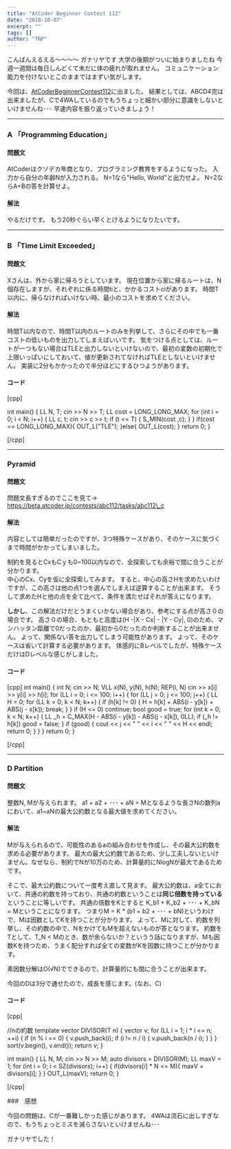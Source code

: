 ```yaml
---
title: "AtCoder Beginner Contest 112"
date: "2018-10-07"
excerpt: ""
tags: []
author: "TNP"
---
```


こんばんえるえる〜〜〜〜 ガナリヤです 大学の後期がついに始まりましたね 今週一週間は毎日しんどくて未だに体の疲れが取れません。 コミュニケーション能力を付けないとこのままではまずい気がします。

今回は、[AtCoderBeginnerContest112](https://beta.atcoder.jp/contests/abc112)に出ました。 結果としては、ABCD4完は出来ましたが、Cで4WAしているのでもうちょっと細かい部分に意識をしないといけませんね･･･ 早速内容を振り返っていきましょう！

* * *

### A 「Programming Education」

#### 問題文

AtCoderはクソデカ年商となり、プログラミング教育をするようになった。 入力から自分の年齢Nが入力される。 N=1なら"Hello, World"と出力せよ。 N=2ならA+Bの答を計算せよ。

#### 解法

やるだけです。 もう20秒ぐらい早くとけるようになりたいです。

* * *

### B 「Time Limit Exceeded」

#### 問題文

Xさんは、外から家に帰ろうとしています。 現在位置から家に帰るルートは、N個存在しますが、それぞれに係る時間tiと、かかるコストciがあります。 時間T以内に、帰らなければいけない時、最小のコストを求めてください。

#### 解法

時間T以内なので、時間T以内のルートのみを列挙して、さらにその中でも一番コストの低いものを出力してしまえばいいです。 気をつける点としては、ルートが一つもない場合はTLEと出力しないといけないので、最初の変数の初期化で上限いっぱいにしておいて、値が更新されてなければTLEとしないといけません。 実装に2分もかかったので半分ほどにするひつようがあります。

#### コード

\[cpp\]

int main() { LL N, T; cin >> N >> T; LL cost = LONG\_LONG\_MAX; for (int i = 0; i < N; i++) { LL c, t; cin >> c >> t; if (t <= T) { S\_MIN(cost ,c); } } if(cost == LONG\_LONG\_MAX){ OUT\_L("TLE"); }else{ OUT\_L(cost); } return 0; }

\[/cpp\]

* * *

### Pyramid

#### 問題文

問題文長すぎるのでここを見て→ https://beta.atcoder.jp/contests/abc112/tasks/abc112\_c

#### 解法

内容としては簡単だったのですが、3つ特殊ケースがあり、そのケースに気づくまで時間がかかってしまいました。

制約を見るとCxもCｙも0~100以内なので、全探索しても余裕で間に合うことが分かります。  
中心のCx、Cyを仮に全探索してみます。 すると、中心の高さHを求めたいわけですが、この高さは他の点1つを選んでしまえば逆算することが出来ます。 そうして求めたHと他の点を全て比べて、条件を満たせばそれが答えになります。

**しかし**、この解法だけだとうまくいかない場合があり、参考にする点が高さ０の場合です。 高さ０の場合、もともと高度は(H -|X - Cx| - |Y - Cy|, 0)のため、マンハッタン距離で0だったのか、最初から0だったのか判断することが出来ません。 よって、関係ない答を出力してしまう可能性があります。 よって、そのケースは省いて計算する必要があります。 体感的にBレベルでしたが、特殊ケースだけはDレベルな感じがしました。

#### コード

\[cpp\] int main() { int N; cin >> N; VLL x(N), y(N), h(N); REP(i, N) cin >> x\[i\] >> y\[i\] >> h\[i\]; for (LL i = 0; i <= 100; i++) { for (LL j = 0; j <= 100; j++) { LL H = 0; for (LL k = 0; k < N; k++) { if (h\[k\] != 0) { H = h\[k\] + ABS(i - y\[k\]) + ABS(j - x\[k\]); break; } } if (H <= 0) continue; bool good = true; for (int k = 0; k < N; k++) { LL \_h = C\_MAX(H - ABS(i - y\[k\]) - ABS(j - x\[k\]), 0LL); if (\_h != h\[k\]) good = false; } if (good) { cout << j << " " << i << " " << H << endl; return 0; } } } return 0; }

\[/cpp\]

* * *

### D Partition

#### 問題文

整数N, Mが与えられます。 a1 + a2 + ･･･ + aN = Mとなるような長さNの数列aにおいて、a1~aNの最大公約数となる最大値を求めてください。

#### 解法

Mが与えられるので、可能性のあるaの組み合わせを作成し、その最大公約数を求める必要があります。 最大の最大公約数であるため、少し工夫しないといけません。なぜなら、制約でNが10万のため、計算量的にNlogNが最大であるためです。

そこで、最大公約数について一度考え直して見ます。 最大公約数は、a全てにおいて、共通の約数を持っており、共通の約数ということは**同じ倍数を持っている**ということに等しいです。 共通の倍数をKとすると K_b1 + K_b2 + ･･･ + K_bN = Mということになります。 つまりM = K \* (b1 + b2 + ･･･ + bN)というわけで、Mは因数としてKを持つことが分かります。 よって、Mに対して、約数を列挙し、その約数の中で、NをかけてもMを超えないものが答となります。 約数をTとして、T_N < Mのとき、数が余らないか？というう話になりますが、Mも因数Kを持つため、うまく配分すれば全ての変数がKを因数に持つことが分かります。

素因数分解はO(√N)でできるので、計算量的にも間に合うことが出来ます。

今回のDは3分で通せたので、成長を感じます。(なお、C)

#### コード

\[cpp\]

//nの約数 template<typename T> vector<T> DIVISOR(T n) { vector<T> v; for (LL i = 1; i \* i <= n; ++i) { if (n % i == 0) { v.push\_back(i); if (i != n / i) { v.push\_back(n / i); } } } sort(v.begin(), v.end()); return v; }

int main() { LL N, M; cin >> N >> M; auto divisors = DIVISOR(M); LL maxV = 1; for (int i = 0; i < SZ(divisors); i++) { if(divisors\[i\] \* N <= M){ maxV = divisors\[i\]; } } OUT\_L(maxV); return 0; }

\[/cpp\]

###　感想

今回の問題は、Cが一番難しかった感じがあります。 4WAは流石に出しすぎなので、もうちょっとミスを減らさないといけませんね･･･

ガナリヤでした！

